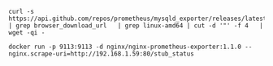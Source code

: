     curl -s https://api.github.com/repos/prometheus/mysqld_exporter/releases/latest   | grep browser_download_url   | grep linux-amd64 | cut -d '"' -f 4   | wget -qi -

    docker run -p 9113:9113 -d nginx/nginx-prometheus-exporter:1.1.0 --nginx.scrape-uri=http://192.168.1.59:80/stub_status